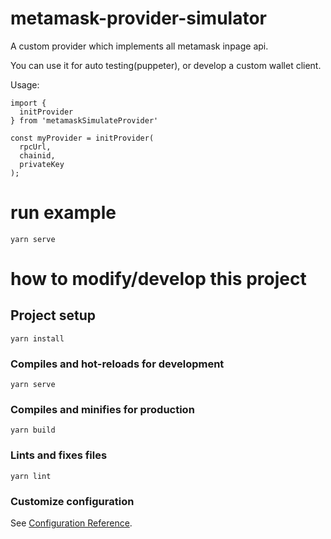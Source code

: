 # metamask-provider-simulator

A custom provider which implements all metamask inpage api.

You can use it for auto testing(puppeter), or develop a custom wallet client.

Usage:
```
import {
  initProvider
} from 'metamaskSimulateProvider'

const myProvider = initProvider(
  rpcUrl, 
  chainid, 
  privateKey
);
```


# run example
```
yarn serve
```


# how to modify/develop this project
## Project setup
```
yarn install
```

### Compiles and hot-reloads for development
```
yarn serve
```

### Compiles and minifies for production
```
yarn build
```

### Lints and fixes files
```
yarn lint
```

### Customize configuration
See [Configuration Reference](https://cli.vuejs.org/config/).
